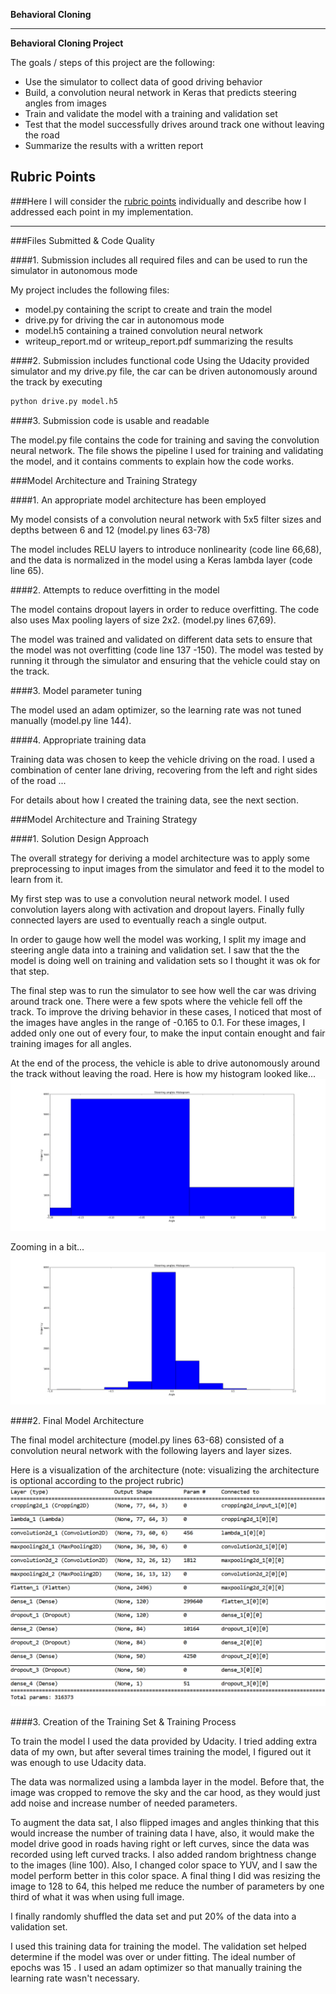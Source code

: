 **Behavioral Cloning** 



---

**Behavioral Cloning Project**

The goals / steps of this project are the following:
* Use the simulator to collect data of good driving behavior
* Build, a convolution neural network in Keras that predicts steering angles from images
* Train and validate the model with a training and validation set
* Test that the model successfully drives around track one without leaving the road
* Summarize the results with a written report


[//]: # (Image References)

[image1]: ./images/histogram.png "histogram"
[image2]: ./images/histogram1.png "histogram"
[image3]: ./images/arch.png "Model architecture"

## Rubric Points
###Here I will consider the [rubric points](https://review.udacity.com/#!/rubrics/432/view) individually and describe how I addressed each point in my implementation.  

---
###Files Submitted & Code Quality

####1. Submission includes all required files and can be used to run the simulator in autonomous mode

My project includes the following files:
* model.py containing the script to create and train the model
* drive.py for driving the car in autonomous mode
* model.h5 containing a trained convolution neural network 
* writeup_report.md or writeup_report.pdf summarizing the results

####2. Submission includes functional code
Using the Udacity provided simulator and my drive.py file, the car can be driven autonomously around the track by executing 
```sh
python drive.py model.h5
```

####3. Submission code is usable and readable

The model.py file contains the code for training and saving the convolution neural network. The file shows the pipeline I used for training and validating the model, and it contains comments to explain how the code works.

###Model Architecture and Training Strategy

####1. An appropriate model architecture has been employed

My model consists of a convolution neural network with 5x5 filter sizes and depths between 6 and 12 (model.py lines 63-78) 

The model includes RELU layers to introduce nonlinearity (code line 66,68), and the data is normalized in the model using a Keras lambda layer (code line 65).  

####2. Attempts to reduce overfitting in the model

The model contains dropout layers in order to reduce overfitting. The code also uses Max pooling layers of size 2x2. (model.py lines 67,69). 

The model was trained and validated on different data sets to ensure that the model was not overfitting (code line 137 -150). The model was tested by running it through the simulator and ensuring that the vehicle could stay on the track.

####3. Model parameter tuning

The model used an adam optimizer, so the learning rate was not tuned manually (model.py line 144).

####4. Appropriate training data

Training data was chosen to keep the vehicle driving on the road. I used a combination of center lane driving, recovering from the left and right sides of the road ... 

For details about how I created the training data, see the next section. 

###Model Architecture and Training Strategy

####1. Solution Design Approach

The overall strategy for deriving a model architecture was to apply some preprocessing to input images from the simulator and feed it to the model to learn from it.

My first step was to use a convolution neural network model. I used convolution layers along with activation and dropout layers. Finally fully connected layers are used to eventually reach a single output.

In order to gauge how well the model was working, I split my image and steering angle data into a training and validation set.
I saw that the the model is doing well on training and validation sets so I thought it was ok for that step.

The final step was to run the simulator to see how well the car was driving around track one. There were a few spots where the vehicle fell off the track. To improve the driving behavior in these cases, I noticed that most of the images have angles in the range of -0.165 to 0.1. For these images, I added only one out of every four, to make the input contain enought and fair training images for all angles.

At the end of the process, the vehicle is able to drive autonomously around the track without leaving the road. Here is how my histogram looked like...
![image1]

Zooming in a bit...
![image2]

####2. Final Model Architecture

The final model architecture (model.py lines 63-68) consisted of a convolution neural network with the following layers and layer sizes.

Here is a visualization of the architecture (note: visualizing the architecture is optional according to the project rubric)
![image3]


####3. Creation of the Training Set & Training Process

To train the model I used the data provided by Udacity. I tried adding extra data of my own, but after several times training the model, I figured out it was enough to use Udacity data.

The data was normalized using a lambda layer in the model. Before that, the image was cropped to remove the sky and the car hood, as they would just add noise and increase number of needed parameters.

To augment the data sat, I also flipped images and angles thinking that this would increase the number of training data I have, also, it would make the model drive good in roads having right or left curves, since the data was recorded using left curved tracks. I also added random brightness change to the images (line 100). Also, I changed color space to YUV, and I saw the model perform better in this color space. A final thing I did was resizing the image to 128 to 64, this helped me reduce the number of parameters by one third of what it was when using full image.



I finally randomly shuffled the data set and put 20% of the data into a validation set. 

I used this training data for training the model. The validation set helped determine if the model was over or under fitting. The ideal number of epochs was 15 . I used an adam optimizer so that manually training the learning rate wasn't necessary.
